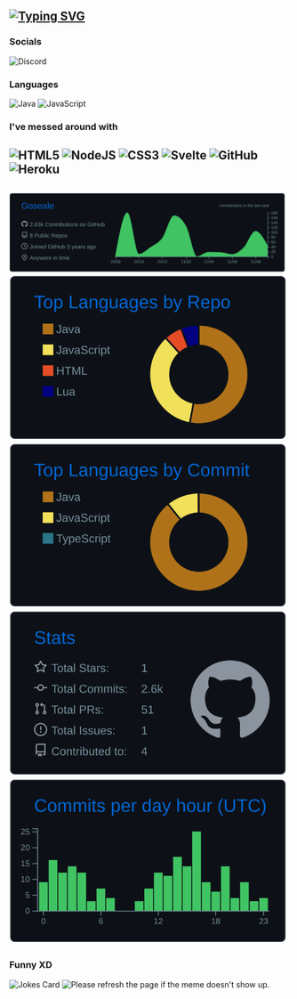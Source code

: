 [![Typing SVG](https://readme-typing-svg.herokuapp.com?color=FF7000&size=30&vCenter=true&width=800&lines=I'm+Goseale+a+Java+developer;I+love+coding+in+my+freetime;I've+made+a+discord+bot%3A+GosealeBot;Do+you+like+my+bio+%3AV%3F)](https://git.io/typing-svg)
---
### Socials
![Discord](https://img.shields.io/badge/%3CGoseale%236992%3E-%237289DA.svg?style=for-the-badge&logo=discord&logoColor=white)

### Languages
![Java](https://img.shields.io/badge/java-%23ED8B00.svg?style=for-the-badge&logo=java&logoColor=white)
![JavaScript](https://img.shields.io/badge/javascript-%23323330.svg?style=for-the-badge&logo=javascript&logoColor=%23F7DF1E)

### I've messed around with
![HTML5](https://img.shields.io/badge/html5-%23E34F26.svg?style=for-the-badge&logo=html5&logoColor=white)
![NodeJS](https://img.shields.io/badge/node.js-6DA55F?style=for-the-badge&logo=node.js&logoColor=white)
![CSS3](https://img.shields.io/badge/css3-%231572B6.svg?style=for-the-badge&logo=css3&logoColor=white)
![Svelte](https://img.shields.io/badge/svelte-%23f1413d.svg?style=for-the-badge&logo=svelte&logoColor=white)
![GitHub](https://img.shields.io/badge/github-%23121011.svg?style=for-the-badge&logo=github&logoColor=white)
![Heroku](https://img.shields.io/badge/heroku-%23430098.svg?style=for-the-badge&logo=heroku&logoColor=white)
---
[![](https://raw.githubusercontent.com/Goseale/GithubCards/master/profile-summary-card-output/github_dark/0-profile-details.svg)](https://github.com/vn7n24fzkq/github-profile-summary-cards)
[![](https://raw.githubusercontent.com/Goseale/GithubCards/master/profile-summary-card-output/github_dark/1-repos-per-language.svg)](https://github.com/vn7n24fzkq/github-profile-summary-cards) [![](https://raw.githubusercontent.com/Goseale/GithubCards/master/profile-summary-card-output/github_dark/2-most-commit-language.svg)](https://github.com/vn7n24fzkq/github-profile-summary-cards)
[![](https://raw.githubusercontent.com/Goseale/GithubCards/master/profile-summary-card-output/github_dark/3-stats.svg)](https://github.com/vn7n24fzkq/github-profile-summary-cards) [![](https://raw.githubusercontent.com/Goseale/GithubCards/master/profile-summary-card-output/github_dark/4-productive-time.svg)](https://github.com/vn7n24fzkq/github-profile-summary-cards)
---
### Funny XD
![Jokes Card](https://readme-jokes.vercel.app/api)
<img src='https://random-memer.herokuapp.com/' title="Meme" alt="Please refresh the page if the meme doesn't show up." width="300">

<!---
https://github.com/Ileriayo/markdown-badges
-->
